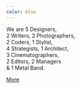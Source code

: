 ```yaml
---
color: blue
---
```

<div class="contained">
  <p class="display-serif fit-text">We are 5 Designers,<br />
  2 Writers, 2 Photographers,<br />
  2 Coders, 1 Stylist,<br />
  4 Strategists, 1 Architect,<br />
  3 Cinematographers,<br />
  2 Editors, 2 Managers<br />
  &amp; 1 Metal Band.
  </p>
  <a class="block-link" href="#">More</a>
</div>
